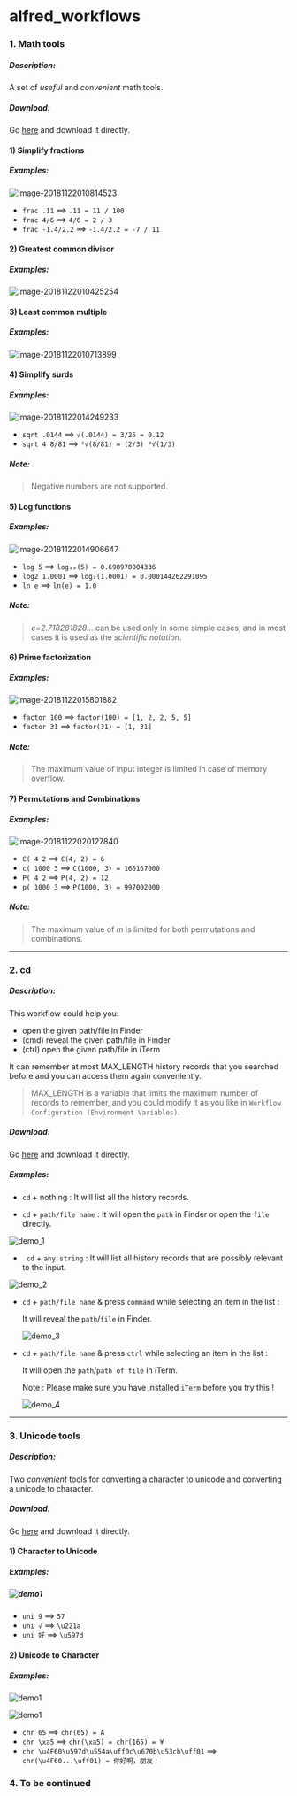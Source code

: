 # alfred_workflows

### 1. Math tools

##### Description:

A set of *useful* and *convenient* math tools.

##### Download:

Go [here](https://github.com/Emrys365/alfred_workflows/blob/master/MathTools/MathTools.alfredworkflow) and download it directly.

#### 1) Simplify fractions

##### Examples:

![image-20181122010814523](MathTools/demo_1.png)

+ `frac .11`  ==>  `.11 = 11 / 100`
+ `frac 4/6`  ==>  `4/6 = 2 / 3`
+ `frac -1.4/2.2`  ==>  `-1.4/2.2 = -7 / 11`

#### 2) Greatest common divisor

##### Examples:

![image-20181122010425254](MathTools/demo_2.png)

#### 3) Least common multiple

##### Examples:

![image-20181122010713899](MathTools/demo_3.png)

#### 4) Simplify surds

##### Examples:

![image-20181122014249233](MathTools/demo_4.png)

- `sqrt .0144`  ==>  `√(.0144) = 3/25 = 0.12`
- `sqrt 4 8/81`  ==>  `³√(8/81) = (2/3) ³√(1/3)`

##### Note:
>  Negative numbers are not supported.

#### 5) Log functions

##### Examples:

![image-20181122014906647](MathTools/demo_5.png)

- `log 5`  ==>  `log₁₀(5) = 0.698970004336`
- `log2 1.0001`  ==>  `log₂(1.0001) = 0.000144262291095`
- `ln e`  ==>  `ln(e) = 1.0`

##### Note: 

> *e=2.718281828...* can be used only in some simple cases, and in most cases it is used as the *scientific notation*.

#### 6) Prime factorization

##### Examples:

![image-20181122015801882](MathTools/demo_6.png)

+ `factor 100`  ==>  `factor(100) = [1, 2, 2, 5, 5]`
+ `factor 31`  ==>  `factor(31) = [1, 31]`

##### Note:

> The maximum value of input integer is limited in case of memory overflow.

#### 7) Permutations and Combinations

##### Examples:

![image-20181122020127840](MathTools/demo_7.png)

+ `C( 4 2`  ==>  `C(4, 2) = 6 `
+ `c( 1000 3`  ==>  `C(1000, 3) = 166167000 `
+ `P( 4 2`  ==>  `P(4, 2) = 12`
+ `p( 1000 3`  ==>  `P(1000, 3) = 997002000 `

##### Note: 

> The maximum value of *m* is limited for both permutations and combinations.

---

### 2. cd

##### Description:

This workflow could help you:
 - open the given path/file in Finder
 - (cmd) reveal the given path/file in Finder
 - (ctrl) open the given path/file in iTerm

It can remember at most MAX_LENGTH history records that you searched before and you can access them again conveniently.

> MAX_LENGTH is a variable that limits the maximum number of records to remember, and you could modify it as you like in `Workflow Configuration (Environment Variables)`.

##### Download:

Go [here](https://github.com/Emrys365/alfred_workflows/blob/master/cdTool/cd.alfredworkflow) and download it directly.

##### Examples:

+ `cd` + nothing : It will list all the history records.

+ `cd` + `path/file name` : It will open the `path` in Finder or open the `file` directly.

![demo_1](cdTool/demo_1.png)

+ ` cd` + `any string` : It will list all history records that are possibly relevant to the input.

![demo_2](cdTool/demo_2.png)

+ `cd` + `path/file name` & press `command` while selecting an item in the list : 

  It will reveal the `path`/`file` in Finder.

  ![demo_3](cdTool/demo_3.png)

+ `cd` + `path/file name` & press `ctrl` while selecting an item in the list : 

  It will open the `path`/`path of file` in iTerm.

  Note : Please make sure you have installed `iTerm` before you try this !

  ![demo_4](cdTool/demo_4.png)

---

### 3. Unicode tools

##### Description:

Two *convenient​* tools for converting a character to unicode and converting a unicode to character.

##### Download:

Go [here](https://github.com/Emrys365/alfred_workflows/blob/master/UnicodeTools/UnicodeTools.alfredworkflow) and download it directly.

#### 1) Character to Unicode

##### Examples:

##### ![demo1](UnicodeTools/demo1.1.jpg)

+ `uni 9`  ==>  `57`
+ `uni √`  ==>  `\u221a`
+ `uni 好` ==> `\u597d`

#### 2) Unicode to Character

##### Examples:

![demo1](UnicodeTools/demo2.1.jpg)

![demo1](UnicodeTools/demo2.2.jpg)

- `chr 65`  ==>  `chr(65) = A`
- `chr \xa5` ==> `chr(\xa5) = chr(165) = ¥`
- `chr \u4F60\u597d\u554a\uff0c\u670b\u53cb\uff01` ==> `chr(\u4F60...\uff01) = 你好啊，朋友！`

### 4. To be continued

